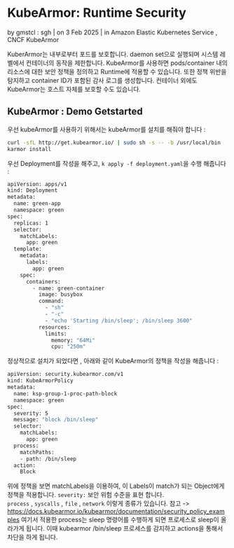 # KubeArmor: Runtime Security
by gmstcl : sgh | on 3 Feb 2025 | in Amazon Elastic Kubernetes Service , CNCF KubeArmor
  
KuberArmor는 내부로부터 포드를 보호합니다. daemon set으로 실행되며 시스템 레벨에서 컨테이너의 동작을 제한합니다. KubeArmor를 사용하면 pods/container 내의 리소스에 대한 보안 정책을 정의하고 Runtime에 적용할 수 있습니다. 또한 정책 위반을 탐지하고 container ID가 포함된 감사 로그를 생성합니다. 컨테이너 외에도 KubeArmor는 호스트 자체를 보호할 수도 있습니다. 

## KubeArmor : Demo Getstarted 

우선 kubeArmor를 사용하기 위해서는 kubeArmor를 설치를 해줘야 합니다 :

```sh
curl -sfL http://get.kubearmor.io/ | sudo sh -s -- -b /usr/local/bin
karmor install
```

우선 Deployment를 작성을 해주고, `k apply -f deployment.yaml`을 수행 해줍니다 :

```sh
apiVersion: apps/v1
kind: Deployment
metadata:
  name: green-app
  namespace: green
spec:
  replicas: 1
  selector:
    matchLabels:
      app: green
  template:
    metadata:
      labels:
        app: green
    spec:
      containers:
        - name: green-container
          image: busybox
          command:
            - "sh"
            - "-c"
            - "echo 'Starting /bin/sleep'; /bin/sleep 3600"
          resources:
            limits:
              memory: "64Mi"
              cpu: "250m"
```

정상적으로 설치가 되었다면 , 아래와 같이 KubeArmor의 정책을 작성을 해줍니다 :

```sh
apiVersion: security.kubearmor.com/v1
kind: KubeArmorPolicy
metadata:
  name: ksp-group-1-proc-path-block
  namespace: green
spec:
  severity: 5
  message: "block /bin/sleep"
  selector:
    matchLabels:
      app: green
  process:
    matchPaths:
    - path: /bin/sleep
  action:
    Block
```

위에 정책을 보면 matchLabels을 이용하여, 이 Labels이 match가 되는 Object에게 정책을 적용합니다. `severity:` 보안 위험 수준을 표현 합니다.  
`process` ,  `syscalls` , `file` , `network` 이렇게 종류가 있습니다. 참고 -> https://docs.kubearmor.io/kubearmor/documentation/security_policy_examples 
여기서 적용한 process는 sleep 명령어를 수행하게 되면 프로세스로 sleep이 올라가게 됩니다. 이때 kubearmor /bin/sleep 프로세스를 감지하고 actions을 통해서 차단을 하게 됩니다.